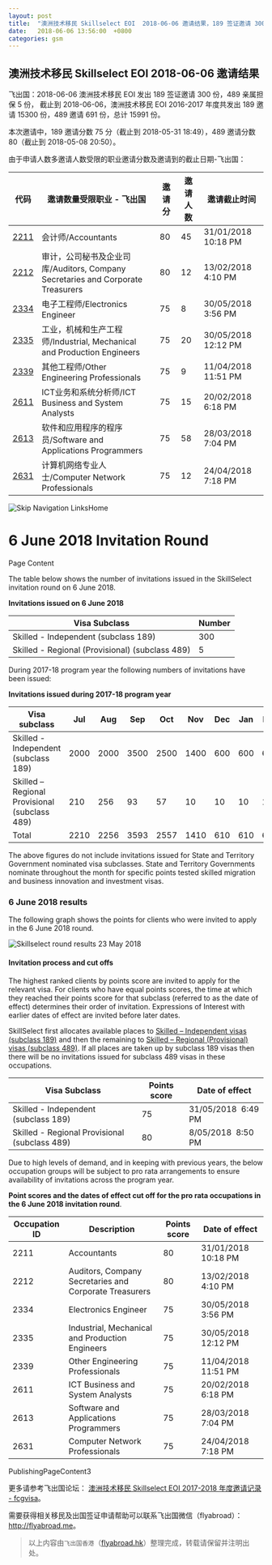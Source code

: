 ```yaml
---
layout: post
title:  "澳洲技术移民 Skillselect EOI  2018-06-06 邀请结果，189 签证邀请 300 份，489 亲属担保 5 份"
date:   2018-06-06 13:56:00  +0800
categories: gsm
---
```


## 澳洲技术移民 Skillselect EOI  2018-06-06 邀请结果

飞出国：2018-06-06 澳洲技术移民 EOI 发出 189 签证邀请 300 份，489 亲属担保 5 份，
截止到 2018-06-06，澳洲技术移民 EOI 2016-2017 年度共发出 189 邀请 15300 份，489 邀请 691 份，总计 15991 份。

本次邀请中，189 邀请分数 75 分（截止到 2018-05-31 18:49），489 邀请分数 80（截止到 2018-05-08 20:50）。

由于申请人数多邀请人数受限的职业邀请分数及邀请到的截止日期-飞出国：

代码 | 邀请数量受限职业 - 飞出国 | 邀请分 | 邀请人数 | 邀请截止时间
---- | ----------------------- | ----- | ------- | -----------
[2211] | 会计师/Accountants | 80 | 45 | 31/01/2018 10:18 PM
[2212] | 审计，公司秘书及企业司库/Auditors, Company Secretaries and Corporate Treasurers | 80 | 12 | 13/02/2018 4:10 PM
[2334] | 电子工程师/Electronics Engineer | 75 | 8 | 30/05/2018 3:56 PM
[2335] | 工业，机械和生产工程师/Industrial, Mechanical and Production Engineers | 75 | 20 | 30/05/2018 12:12 PM
[2339] | 其他工程师/Other Engineering Professionals | 75 | 9 | 11/04/2018 11:51 PM
[2611] | ICT业务和系统分析师/ICT Business and System Analysts | 75 | 15 | 20/02/2018 6:18 PM
[2613] | 软件和应用程序的程序员/Software and Applications Programmers | 75 | 58 | 28/03/2018 7:04 PM
[2631] | 计算机网络专业人士/Computer Network Professionals | 75 | 12 | 24/04/2018 7:18 PM

<!--Global navigation (Breadcrumbs) goes here --><style>                                                                 
>     li ul li.static ul {display:none; }
>     li ul li.selected ul {display:block; }
>     li.selected ul li ul {display:block; }
>     .real-breadcrumb h2 { display:none; }
> </style> ![Skip Navigation Links](/WebResource.axd?d=HpVuKBQdcWfj-Z1C5oixvYCVuG0UlZ85GNrDGaodyu34mrhujgCOkWDPGlvV6s2ssOdsTpE7s3AoykT35cfsFAPCd658B7MHfYJU7uEcH-Y1&t=635201406537823876)Home
> 
> # 6 June 2018 Invitation Round
> <!--Page content-->
> Page Content
> 
> The table below shows the number of invitations issued in the SkillSelect invitation round on 6&nbsp;June 2018.
> 
> **Invitations issued on&nbsp;6&nbsp;June&nbsp;2018**
> 
> | Visa Subclass | Number |
> | --- | --- |
> | Skilled - Independent (subclass 189) | 300 |
> | Skilled - Regional (Provisional) (subclass 489) | 5 |
> 
> During 2017-18 program year the following numbers of invitations have been issued:
> 
> **Invitations issued during 2017-18 program year**
> 
> | Visa subclass | Jul | Aug | Sep | Oct | Nov | Dec | Jan | Feb | Mar | Apr | May | June | Total |
> | --- | --- | --- | --- | --- | --- | --- | --- | --- | --- | --- | --- | --- | --- |
> | Skilled - Independent (subclass 189) | 2000 | 2000 | 3500 | 2500 | 1400 | 600 | 600 | 600 | 600 | 600 | 600 | ​300 | 15300 |
> | Skilled – Regional Provisional (subclass 489) | 210 | 256 | 93 | 57 | 10 | 10 | 10 | 10 | 10 | 10 | 10 | ​5 | 691 |
> | Total | 2210 | 2256 | 3593 | 2557 | 1410 | 610 | 610 | 610 | 610 | 610 | 610 | ​305 | **15991** |
> 
> The above figures do not include invitations issued for State and Territory Government nominated visa subclasses. State and Territory Governments nominate throughout the month for specific points tested skilled migration and business innovation and investment visas.
> 
> ### 6&nbsp;June 2018 results
> 
> The following graph shows the points for clients who were invited to apply in the&nbsp;6&nbsp;June 2018 round.
> 
> ![Skillselect round results 23 May 2018](/WorkinginAustralia/PublishingImages/06062018-skillselect-invitation-round.jpg)
> 
> #### Invitation process and cut offs
> 
> The highest ranked clients by points score are invited to apply for the relevant visa. For clients who have equal points scores, the time at which they reached their points score for that subclass (referred to as the date of effect) determines their order of invitation. Expressions of Interest with earlier dates of effect are invited before later dates.
> 
> SkillSelect first allocates available places to  [Skilled – Independent visas (subclass 189)](http://js.flyabroad.com.hk/au/189) and then the remaining to  [Skilled – Regional (Provisional) visas (subclass 489)](http://js.flyabroad.com.hk/au/489). If all places are taken up by subclass 189 visas then there will be no invitations issued for subclass 489 visas in these occupations.
> 
> | Visa Subclass | Points score | Date of effect |
> | --- | --- | --- |
> | Skilled - Independent (subclass 189) | 75 | 31/05/2018&nbsp; 6:49 PM |
> | Skilled - Regional Provisional (subclass 489) | 80 | 8/05/2018&nbsp; 8:50 PM |
> 
> Due to high levels of demand, and in keeping with previous years, the below occupation groups will be subject to pro rata arrangements to ensure availability of invitations across the program year.
> 
> **Point scores and the dates of effect cut off for the pro rata occupations in the&nbsp;6 June 2018 invitation round**.
> 
> | Occupation ID | Description | Points score | Date of effect |
> | --- | --- | --- | --- |
> | 2211 | Accountants | 80 | 31/01/2018&nbsp; 10:18 PM |
> | 2212 | Auditors, Company Secretaries and Corporate Treasurers | 80 | 13/02/2018&nbsp; 4:10 PM |
> | 2334 | Electronics Engineer | 75 | 30/05/2018&nbsp; 3:56 PM |
> | 2335 | Industrial, Mechanical and Production Engineers | 75 | 30/05/2018&nbsp; 12:12 PM |
> | 2339 | Other Engineering Professionals | 75 | 11/04/2018&nbsp; 11:51 PM |
> | 2611 | ICT Business and System Analysts | 75 | 20/02/2018&nbsp; 6:18 PM |
> | 2613 | Software and Applications Programmers | 75 | 28/03/2018&nbsp; 7:04 PM |
> | 2631 | Computer Network Professionals | 75 | 24/04/2018&nbsp; 7:18 PM |
> 
> PublishingPageContent3
> 

更多请参考飞出国论坛： [澳洲技术移民 Skillselect EOI 2017-2018 年度邀请记录 - fcgvisa](http://bbs.fcgvisa.com/t/skillselect-eoi-2017-2018/24327)。

需要获得相关移民及出国签证申请帮助可以联系飞出国微信（flyabroad）： <a href="http://flyabroad.me/contact" target="_blank">http://flyabroad.me</a>。

> 以上内容由`飞出国香港`（<a href="http://flyabroad.hk/" target="_blank">flyabroad.hk</a>）整理完成，转载请保留并注明出处。


[2211]: http://bbs.fcgvisa.com/t/flyabroad/7058
[2212]: http://bbs.fcgvisa.com/t/flyabroad/7059
[2334]: http://bbs.fcgvisa.com/t/flyabroad/7089
[2335]: http://bbs.fcgvisa.com/t/flyabroad/7090
[2339]: http://bbs.fcgvisa.com/t/flyabroad/7092
[2611]: http://bbs.fcgvisa.com/t/flyabroad/7133
[2613]: http://bbs.fcgvisa.com/t/flyabroad/7134
[2631]: http://bbs.fcgvisa.com/t/flyabroad/7136

